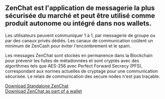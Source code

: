 ## ZenChat est l'application de messagerie la plus sécurisée du marché et peut être utilisé comme produit autonome ou intégré dans nos wallets.
Les utilisateurs peuvent communiquer 1 à 1, par messagerie de groupe ou par des canaux privés dédiés. Les canaux de communication coûtent un minimum de ZenCash pour éviter l'encombrement et le spam.

Les messages ZenChat sont stockés en permanence dans la Blockchain pour prévenir les fuites de métadonnées et sont cryptés avec des algorithmes tels que AES-256 avec Perfect Forward Secrecy (PFS), correspondant aux normes actuelles de cryptage pour une communication sécurisée. Le relais de communication des secure nodes n'est pas traçable.

<div class="row justify-content-center mt-5">
  <div class="col-lg-12 col-xl-6 mb-3">
    <a href="https://github.com/ZencashOfficial/ZENChat/releases" target="_blank" class="btn btn-lg btn-block btn-primary">Download Standalone ZenChat</a>
  </div>
  <div class="col-lg-12 col-xl-6 mb-3">
    <a href="{% tl wallets {{site.lang}} %}" class="btn btn-lg btn-block btn-primary">Download ZenChat as part of a wallet</a>
  </div>
</div>
